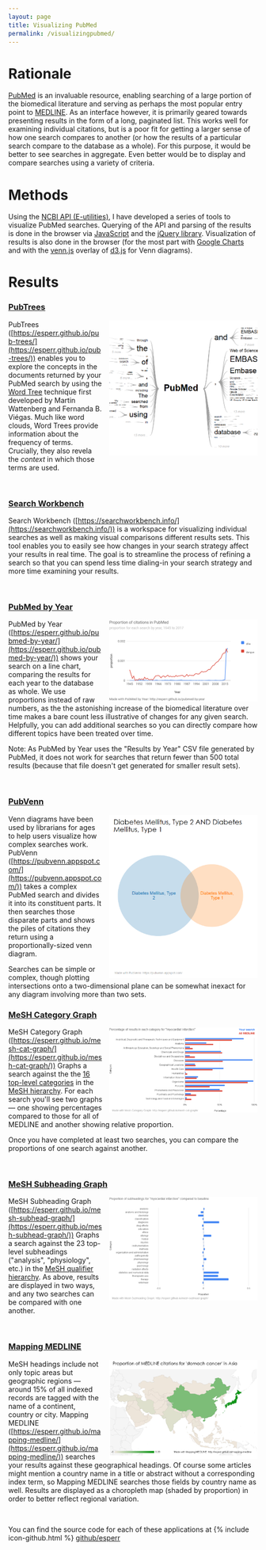 ```yaml
---
layout: page
title: Visualizing PubMed
permalink: /visualizingpubmed/
---
```


# Rationale

[PubMed](https://www.ncbi.nlm.nih.gov/pubmed/) is an invaluable resource, enabling searching of a large portion of the biomedical literature and serving as perhaps the most popular entry point to [MEDLINE](https://www.nlm.nih.gov/pubs/factsheets/medline.html). As an interface however, it is primarily geared towards presenting results in the form of a long, paginated list. This works well for examining individual citations, but is a poor fit for getting a larger sense of how one search compares to another (or how the results of a particular search compare to the database as a whole). For this purpose, it would be better to see searches in aggregate. Even better would be to display and compare searches using a variety of criteria.

# Methods

Using the [NCBI API (E-utilities)](https://www.ncbi.nlm.nih.gov/books/NBK25497/), I have developed a series of tools to visualize PubMed searches. Querying of the API and parsing of the results is done in the browser via [JavaScript](https://www.javascript.com/) and the [jQuery library](https://jquery.com/). Visualization of results is also done in the browser (for the most part with [Google Charts](https://developers.google.com/chart/) and with the [venn.js](https://github.com/benfred/venn.js/) overlay of [d3.js](https://d3js.org/) for Venn diagrams).

# Results

### [PubTrees](https://esperr.github.io/pub-trees/)

<img src="/assets/PubMed.PNG" style="float:right;width:300px;padding-left:1em;">

PubTrees ([https://esperr.github.io/pub-trees/](https://esperr.github.io/pub-trees/)) enables you to explore the concepts in the documents returned by your PubMed search by using the [Word Tree](http://hint.fm/papers/wordtree_final2.pdf) technique first developed by Martin Wattenberg and Fernanda B. Viégas. Much like word clouds, Word Trees provide information about the frequency of terms. Crucially, they also revela the *context* in which those terms are used.

<br style="clear:both;" />

### [Search Workbench](https://searchworkbench.info/)

Search Workbench ([https://searchworkbench.info/](https://searchworkbench.info/)) is a workspace for visualizing individual searches as well as making visual comparisons different results sets. This tool enables you to easily see how changes in your search strategy affect your results in real time. The goal is to streamline the process of refining a search so that you can spend less time dialing-in your search strategy and more time examining your results.

<br style="clear:both;" />

### [PubMed by Year](https://esperr.github.io/pubmed-by-year/)

<img src="/assets/zikadengueyear.png" style="float:right;width:300px;padding-left:1em;">

PubMed by Year ([https://esperr.github.io/pubmed-by-year/](https://esperr.github.io/pubmed-by-year/)) shows your search on a line chart, comparing the results for each year to the database as whole. We use proportions instead of raw numbers, as the the astonishing increase of the biomedical literature over time makes a bare count less illustrative of changes for any given search. Helpfully, you can add additional searches so you can directly compare how different topics have been treated over time.

Note: As PubMed by Year uses the "Results by Year" CSV file generated by PubMed, it does not work for searches that return fewer than 500 total results (because that file doesn't get generated for smaller result sets).

<br style="clear:both;" />

### [PubVenn](https://pubvenn.appspot.com/)

<img src="/assets/diabvenn.png" style="float:right;width:300px;padding-left:1em;">

Venn diagrams have been used by librarians for ages to help users visualize how complex searches work. PubVenn ([https://pubvenn.appspot.com/](https://pubvenn.appspot.com/)) takes a complex PubMed search and divides it into its constituent parts. It then searches those disparate parts and shows the piles of citations they return using a proportionally-sized venn diagram.

Searches can be simple or complex, though plotting intersections onto a two-dimensional plane can be somewhat inexact for any diagram involving more than two sets.
<br style="clear:both;" />

### [MeSH Category Graph](https://esperr.github.io/mesh-cat-graph/)

<img src="/assets/myoinfarctcat.png" style="float:right;width:300px;padding-left:1em;">

MeSH Category Graph ([https://esperr.github.io/mesh-cat-graph/](https://esperr.github.io/mesh-cat-graph/)) Graphs a search against the the [16 top-level categories](https://www.nlm.nih.gov/bsd/disted/meshtutorial/meshtreestructures/) in the [MeSH hierarchy](https://meshb.nlm.nih.gov/search). For each search you'll see two graphs — one showing percentages compared to those for all of MEDLINE and another showing relative proportion.

Once you have completed at least two searches, you can compare the proportions of one search against another.

<br style="clear:both;" />

### [MeSH Subheading Graph](https://esperr.github.io/mesh-subhead-graph/)

<img src="/assets/myoinfarctsub.png" style="float:right;width:300px;padding-left:1em;">


MeSH Subheading Graph ([https://esperr.github.io/mesh-subhead-graph/](https://esperr.github.io/mesh-subhead-graph/)) Graphs a search against the 23 top-level subheadings ("analysis", "physiology", etc.) in the [MeSH qualifier hierarchy](https://www.nlm.nih.gov/mesh/subhierarchy.html). As above, results are displayed in two ways, and any two searches can be compared with one another.

<br style="clear:both;" />

### [Mapping MEDLINE](https://esperr.github.io/mapping-medline/)

<img src="/assets/stomachcancer-asia.png" style="float:right;width:300px;padding-left:1em;">

 MeSH headings include not only topic areas but geographic regions — around 15% of all indexed records are tagged with the name of a continent, country or city. Mapping MEDLINE ([https://esperr.github.io/mapping-medline/](https://esperr.github.io/mapping-medline/)) searches your results against these geographical headings. Of course some articles might mention a country name in a title or abstract without a corresponding index term, so Mapping MEDLINE searches those fields by country name as well. Results are displayed as a choropleth map (shaded by proportion) in order to better reflect regional variation.

 <br style="clear:both;" />


You can find the source code for each of these applications at
{% include icon-github.html %} [github/esperr](https://github.com/esperr?tab=repositories)
